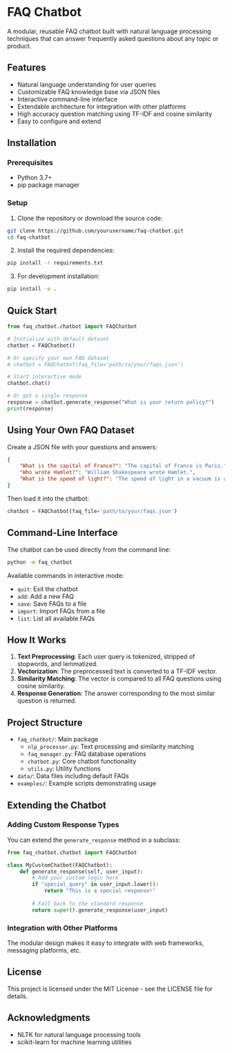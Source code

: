 # FAQ Chatbot

A modular, reusable FAQ chatbot built with natural language processing techniques that can answer frequently asked questions about any topic or product.

## Features

- Natural language understanding for user queries
- Customizable FAQ knowledge base via JSON files
- Interactive command-line interface
- Extendable architecture for integration with other platforms
- High accuracy question matching using TF-IDF and cosine similarity
- Easy to configure and extend

## Installation

### Prerequisites

- Python 3.7+
- pip package manager

### Setup

1. Clone the repository or download the source code:

```bash
git clone https://github.com/yourusername/faq-chatbot.git
cd faq-chatbot
```

2. Install the required dependencies:

```bash
pip install -r requirements.txt
```

3. For development installation:

```bash
pip install -e .
```

## Quick Start

```python
from faq_chatbot.chatbot import FAQChatbot

# Initialize with default dataset
chatbot = FAQChatbot()

# Or specify your own FAQ dataset
# chatbot = FAQChatbot(faq_file='path/to/your/faqs.json')

# Start interactive mode
chatbot.chat()

# Or get a single response
response = chatbot.generate_response("What is your return policy?")
print(response)
```

## Using Your Own FAQ Dataset

Create a JSON file with your questions and answers:

```json
{
    "What is the capital of France?": "The capital of France is Paris.",
    "Who wrote Hamlet?": "William Shakespeare wrote Hamlet.",
    "What is the speed of light?": "The speed of light in a vacuum is approximately 299,792,458 meters per second."
}
```

Then load it into the chatbot:

```python
chatbot = FAQChatbot(faq_file='path/to/your/faqs.json')
```

## Command-Line Interface

The chatbot can be used directly from the command line:

```bash
python -m faq_chatbot
```

Available commands in interactive mode:
- `quit`: Exit the chatbot
- `add`: Add a new FAQ
- `save`: Save FAQs to a file
- `import`: Import FAQs from a file
- `list`: List all available FAQs

## How It Works

1. **Text Preprocessing**: Each user query is tokenized, stripped of stopwords, and lemmatized.
2. **Vectorization**: The preprocessed text is converted to a TF-IDF vector.
3. **Similarity Matching**: The vector is compared to all FAQ questions using cosine similarity.
4. **Response Generation**: The answer corresponding to the most similar question is returned.

## Project Structure

- `faq_chatbot/`: Main package
  - `nlp_processor.py`: Text processing and similarity matching
  - `faq_manager.py`: FAQ database operations
  - `chatbot.py`: Core chatbot functionality
  - `utils.py`: Utility functions
- `data/`: Data files including default FAQs
- `examples/`: Example scripts demonstrating usage

## Extending the Chatbot

### Adding Custom Response Types

You can extend the `generate_response` method in a subclass:

```python
from faq_chatbot.chatbot import FAQChatbot

class MyCustomChatbot(FAQChatbot):
    def generate_response(self, user_input):
        # Add your custom logic here
        if "special_query" in user_input.lower():
            return "This is a special response!"
        
        # Fall back to the standard response
        return super().generate_response(user_input)
```

### Integration with Other Platforms

The modular design makes it easy to integrate with web frameworks, messaging platforms, etc.

## License

This project is licensed under the MIT License - see the LICENSE file for details.

## Acknowledgments

- NLTK for natural language processing tools
- scikit-learn for machine learning utilities
